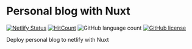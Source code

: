 # Personal blog with Nuxt

[![Netlify Status](https://api.netlify.com/api/v1/badges/dbc8fd1a-76c4-4291-888e-a3310076b671/deploy-status)](https://app.netlify.com/sites/lucid-thompson-6fcd20/deploys)
[![HitCount](http://hits.dwyl.io/n2ptune/netlify-nuxt-blog.svg)](http://hits.dwyl.io/n2ptune/netlify-nuxt-blog)
![GitHub language count](https://img.shields.io/github/languages/count/n2ptune/netlify-nuxt-blog)
[![GitHub license](https://img.shields.io/github/license/n2ptune/netlify-nuxt-blog)](https://github.com/n2ptune/netlify-nuxt-blog/blob/master/LICENSE)

Deploy personal blog to netlify with Nuxt
